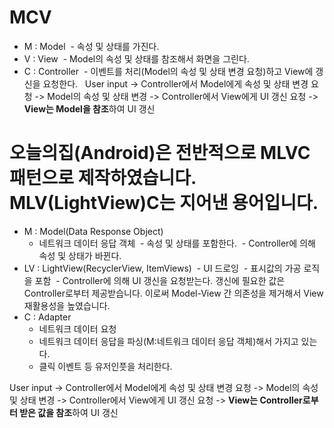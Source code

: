 # MCV
- M : Model
  - 속성 및 상태를 가진다.
- V : View
  - Model의 속성 및 상태를 참조해서 화면을 그린다.
- C : Controller
  - 이벤트를 처리(Model의 속성 및 상태 변경 요청)하고 View에 갱신을 요청한다.
  
User input -> Controller에서 Model에게 속성 및 상태 변경 요청 -> Model의 속성 및 상태 변경 -> Controller에서 View에게 UI 갱신 요청 -> **View는 Model을 참조**하여 UI 갱신

# 오늘의집(Android)은 전반적으로 MLVC 패턴으로 제작하였습니다. MLV(LightView)C는 지어낸 용어입니다.
- M : Model(Data Response Object)
  - 네트워크 데이터 응답 객체
  - 속성 및 상태를 포함한다.
  - Controller에 의해 속성 및 상태가 바뀐다.
- LV : LightView(RecyclerView, ItemViews)
  - UI 드로잉
  - 표시값의 가공 로직을 포함
  - Controller에 의해 UI 갱신을 요청받는다. 갱신에 필요한 값은 Controller로부터 제공받습니다. 이로써 Model-View 간 의존성을 제거해서 View재활용성을 높였습니다.
- C : Adapter
  - 네트워크 데이터 요청
  - 네트워크 데이터 응답을 파싱(M:네트워크 데이터 응답 객체)해서 가지고 있는다.
  - 클릭 이벤트 등 유저인풋을 처리한다.
  
User input -> Controller에서 Model에게 속성 및 상태 변경 요청 -> Model의 속성 및 상태 변경 -> Controller에서 View에게 UI 갱신 요청 -> **View는 Controller로부터 받은 값을 참조**하여 UI 갱신

